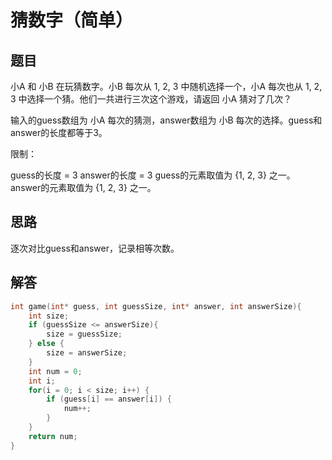 # 猜数字（简单）

## 题目

小A 和 小B 在玩猜数字。小B 每次从 1, 2, 3 中随机选择一个，小A 每次也从 1, 2, 3 中选择一个猜。他们一共进行三次这个游戏，请返回 小A 猜对了几次？

输入的guess数组为 小A 每次的猜测，answer数组为 小B 每次的选择。guess和answer的长度都等于3。

限制：

guess的长度 = 3
answer的长度 = 3
guess的元素取值为 {1, 2, 3} 之一。
answer的元素取值为 {1, 2, 3} 之一。

## 思路

逐次对比guess和answer，记录相等次数。

## 解答

```C
int game(int* guess, int guessSize, int* answer, int answerSize){
    int size;
    if (guessSize <= answerSize){
        size = guessSize;
    } else {
        size = answerSize;
    }
    int num = 0;
    int i;
    for(i = 0; i < size; i++) {
        if (guess[i] == answer[i]) {
            num++;
        }
    }
    return num;
}
```
